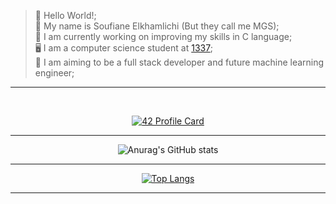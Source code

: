 
>  👋 Hello World!; \
>  👀 My name is Soufiane Elkhamlichi (But they call me MGS); \
>  💪 I am currently working on improving my skills in C language; \
>  🖥️ I am a computer science student at [1337](1337.ma); \
>  🎯 I am aiming to be a full stack developer and future machine learning engineer;

---------------

<br>

 <center>
 
 [![42 Profile Card](https://1337-readme.vercel.app/api/profile?cursus=42cursus&dark=true&login=sel-kham)](https://github.com/soufianeelkhamlichi)
 
 </center>

---------------

 <center>
 
 ![Anurag's GitHub stats](https://github-readme-stats.vercel.app/api?username=soufianeelkhamlichi&show_icons=true&theme=github_dark)
 
 </center>
 
---------------

<center>
 
 [![Top Langs](https://github-readme-stats.vercel.app/api/top-langs/?username=soufianeelkhamlichi&layout=compact&theme=github_dark)](https://github.com/anuraghazra/github-readme-stats)
 
 </center>

---------------
